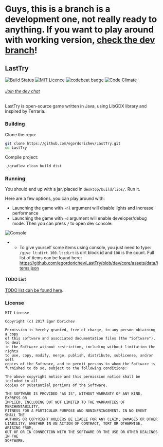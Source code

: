 # Guys, this is a branch is a development one, not really ready to anything. If you want to play around with working version, [check the dev branch](https://github.com/LastTryR/LastTry/tree/dev)!

## LastTry

[![Build Status](https://travis-ci.org/egordorichev/LastTry.svg?branch=master)](https://travis-ci.org/egordorichev/LastTry)  [![MIT Licence](https://badges.frapsoft.com/os/mit/mit.svg?v=103)](https://opensource.org/licenses/mit-license.php) [![codebeat badge](https://codebeat.co/badges/92d0acff-0fd0-438b-b7a8-f40390f995df)](https://codebeat.co/projects/github-com-egordorichev-lasttry-dev) [![Code Climate](https://codeclimate.com/github/egordorichev/LastTry.png)](https://codeclimate.com/github/egordorichev/LastTry)

###### [Join the dev chat](https://discord.gg/dG2VT9X)

LastTry is open-source game written in Java, using LibGDX library and inspired by Terraria.

### Building

Clone the repo:

```bash
git clone https://github.com/egordorichev/LastTry.git
cd LastTry
```

Compile project:

```bash
./gradlew clean build dist
```

### Running

You should end up with a jar, placed in `desktop/build/libs/`. Run it.

Here are a few options, you can play around with:

* Launching the game with `-nl` argument will disable lights and increase performance
* Launching the game with `-d` argument will enable developer/debug mode. Then you can press `/` to open dev console.

![Console](
http://i.imgur.com/Q2P7a42.png)

* + To give yourself some items using console, you just need to type: `/give lt:dirt 100`. `lt:dirt` is dirt block id and `100` is the count. Full list of items can be found here: https://github.com/egordorichev/LastTry/blob/dev/core/assets/data/items.json

#### TODO List

[TODO list can be found here](https://trello.com/b/MgdX6wA4/game-lasttry).

### License

```
MIT License

Copyright (c) 2017 Egor Dorichev

Permission is hereby granted, free of charge, to any person obtaining a copy
of this software and associated documentation files (the "Software"), to deal
in the Software without restriction, including without limitation the rights
to use, copy, modify, merge, publish, distribute, sublicense, and/or sell
copies of the Software, and to permit persons to whom the Software is
furnished to do so, subject to the following conditions:

The above copyright notice and this permission notice shall be included in all
copies or substantial portions of the Software.

THE SOFTWARE IS PROVIDED "AS IS", WITHOUT WARRANTY OF ANY KIND, EXPRESS OR
IMPLIED, INCLUDING BUT NOT LIMITED TO THE WARRANTIES OF MERCHANTABILITY,
FITNESS FOR A PARTICULAR PURPOSE AND NONINFRINGEMENT. IN NO EVENT SHALL THE
AUTHORS OR COPYRIGHT HOLDERS BE LIABLE FOR ANY CLAIM, DAMAGES OR OTHER
LIABILITY, WHETHER IN AN ACTION OF CONTRACT, TORT OR OTHERWISE, ARISING FROM,
OUT OF OR IN CONNECTION WITH THE SOFTWARE OR THE USE OR OTHER DEALINGS IN THE
SOFTWARE.
```
